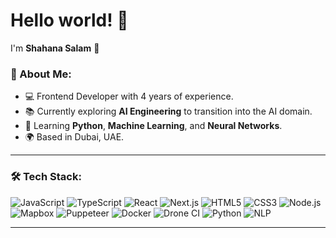 # Hello world! 👋  
I'm **Shahana Salam** 🚀  

### 🚀 About Me:
- 💻 Frontend Developer with 4 years of experience.  
- 📚 Currently exploring **AI Engineering** to transition into the AI domain.  
- 🌱 Learning **Python**, **Machine Learning**, and **Neural Networks**.  
- 🌍 Based in Dubai, UAE.  

---

### 🛠️ Tech Stack:
![JavaScript](https://img.shields.io/badge/JavaScript-333333?style=flat&logo=javascript&logoColor=F7DF1E) ![TypeScript](https://img.shields.io/badge/TypeScript-333333?style=flat&logo=typescript&logoColor=3178C6) ![React](https://img.shields.io/badge/React-333333?style=flat&logo=react&logoColor=61DAFB) ![Next.js](https://img.shields.io/badge/Next.js-333333?style=flat&logo=nextdotjs&logoColor=FFFFFF) ![HTML5](https://img.shields.io/badge/HTML5-333333?style=flat&logo=html5&logoColor=E34F26) ![CSS3](https://img.shields.io/badge/CSS3-333333?style=flat&logo=css3&logoColor=1572B6) ![Node.js](https://img.shields.io/badge/Node.js-333333?style=flat&logo=node.js&logoColor=339933) ![Mapbox](https://img.shields.io/badge/Mapbox-333333?style=flat&logo=mapbox&logoColor=00ADFF) ![Puppeteer](https://img.shields.io/badge/Puppeteer-333333?style=flat&logo=puppeteer&logoColor=40B883) ![Docker](https://img.shields.io/badge/Docker-333333?style=flat&logo=docker&logoColor=2496ED) ![Drone CI](https://img.shields.io/badge/Drone_CI-333333?style=flat&logo=drone&logoColor=00C6FF) ![Python](https://img.shields.io/badge/Python-333333?style=flat&logo=python&logoColor=3776AB) ![NLP](https://img.shields.io/badge/NLP-333333?style=flat&logo=robot-framework&logoColor=FF6F00)


---

